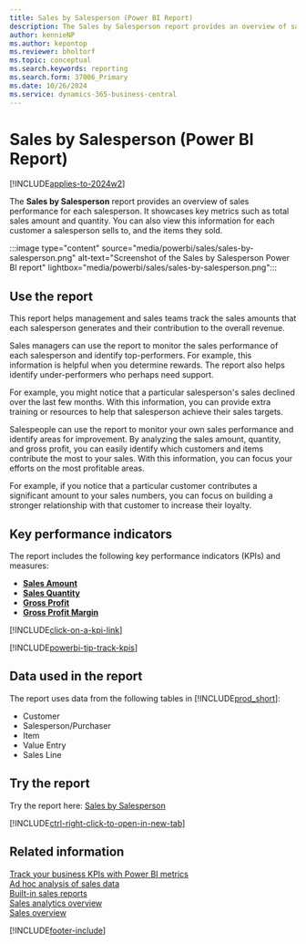 ```yaml
---
title: Sales by Salesperson (Power BI Report)
description: The Sales by Salesperson report provides an overview of sales performance broken down by salesperson.
author: kennieNP
ms.author: kepontop
ms.reviewer: bholtorf
ms.topic: conceptual
ms.search.keywords: reporting
ms.search.form: 37006_Primary
ms.date: 10/26/2024
ms.service: dynamics-365-business-central
---
```


# Sales by Salesperson (Power BI Report)

[!INCLUDE[applies-to-2024w2](includes/applies-to-2024w2.md)]

The **Sales by Salesperson** report provides an overview of sales performance for each salesperson. It showcases key metrics such as total sales amount and quantity. You can also view this information for each customer a salesperson sells to, and the items they sold.

:::image type="content" source="media/powerbi/sales/sales-by-salesperson.png" alt-text="Screenshot of the Sales by Salesperson Power BI report" lightbox="media/powerbi/sales/sales-by-salesperson.png":::

## Use the report

This report helps management and sales teams track the sales amounts that each salesperson generates and their contribution to the overall revenue.

Sales managers can use the report to monitor the sales performance of each salesperson and identify top-performers. For example, this information is helpful when you determine rewards. The report also helps identify under-performers who perhaps need support.

For example, you might notice that a particular salesperson's sales declined over the last few months. With this information, you can provide extra training or resources to help that salesperson achieve their sales targets.

Salespeople can use the report to monitor your own sales performance and identify areas for improvement. By analyzing the sales amount, quantity, and gross profit, you can easily identify which customers and items contribute the most to your sales. With this information, you can focus your efforts on the most profitable areas.

For example, if you notice that a particular customer contributes a significant amount to your sales numbers, you can focus on building a stronger relationship with that customer to increase their loyalty.

## Key performance indicators

The report includes the following key performance indicators (KPIs) and measures:

- [**Sales Amount**](sales-powerbi-sales-kpis.md#sales-amount)
- [**Sales Quantity**](sales-powerbi-sales-kpis.md#sales-quantity)
- [**Gross Profit**](sales-powerbi-sales-kpis.md#gross-profit)
- [**Gross Profit Margin**](sales-powerbi-sales-kpis.md#gross-profit-margin)

[!INCLUDE[click-on-a-kpi-link](includes/click-on-a-kpi-link.md)] 

[!INCLUDE[powerbi-tip-track-kpis](includes/powerbi-tip-track-kpis.md)]

## Data used in the report

The report uses data from the following tables in [!INCLUDE[prod_short](includes/prod_short.md)]:

- Customer
- Salesperson/Purchaser
- Item
- Value Entry
- Sales Line

## Try the report

Try the report here: [Sales by Salesperson](https://businesscentral.dynamics.com?page=37006)

[!INCLUDE[ctrl-right-click-to-open-in-new-tab](includes/ctrl-right-click-to-open-in-new-tab.md)]

## Related information

[Track your business KPIs with Power BI metrics](track-kpis-with-power-bi-metrics.md)  
[Ad hoc analysis of sales data](ad-hoc-analysis-sales.md)  
[Built-in sales reports](sales-reports.md)  
[Sales analytics overview](sales-analytics-overview.md)  
[Sales overview](sales-manage-sales.md)  

[!INCLUDE[footer-include](includes/footer-banner.md)]

